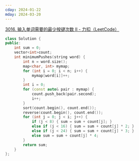 ```yaml
---
cday: 2024-01-22
mday: 2024-03-20
---
```


[3016. 输入单词需要的最少按键次数 II - 力扣（LeetCode）](https://leetcode.cn/problems/minimum-number-of-pushes-to-type-word-ii/description/)

```cpp
class Solution {
public:
    int sum = 0;
    vector<int>count;
    int minimumPushes(string word) {
        int n = word.size();
        map<char, int> mymap;
        for (int i = 0; i < n; i++) {
            mymap[word[i]]++;
        }
        int i = 0;
        for (const auto& pair : mymap) {
            count.push_back(pair.second);
            i++;
        }
        sort(count.begin(), count.end());
        reverse(count.begin(), count.end());
        for (int j = 0; j < i; j++) {
            if (j < 8) { sum = sum + count[j]; }
            else if (j < 16) { sum = sum + count[j] * 2; }
            else if (j < 24) { sum = sum + count[j] * 3; }
            else sum = sum + count[j] * 4;
        }
        return sum;
    }
};
```
